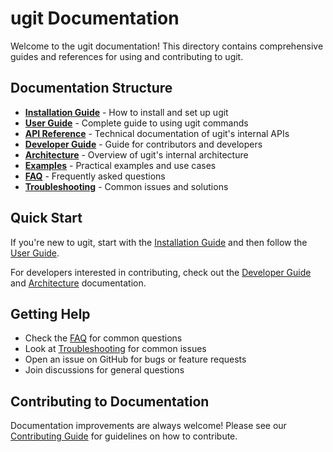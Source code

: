 # ugit Documentation

Welcome to the ugit documentation! This directory contains comprehensive guides and references for using and contributing to ugit.

## Documentation Structure

- **[Installation Guide](installation.md)** - How to install and set up ugit
- **[User Guide](user-guide.md)** - Complete guide to using ugit commands
- **[API Reference](api-reference.md)** - Technical documentation of ugit's internal APIs
- **[Developer Guide](developer-guide.md)** - Guide for contributors and developers
- **[Architecture](architecture.md)** - Overview of ugit's internal architecture
- **[Examples](examples.md)** - Practical examples and use cases
- **[FAQ](faq.md)** - Frequently asked questions
- **[Troubleshooting](troubleshooting.md)** - Common issues and solutions

## Quick Start

If you're new to ugit, start with the [Installation Guide](installation.md) and then follow the [User Guide](user-guide.md).

For developers interested in contributing, check out the [Developer Guide](developer-guide.md) and [Architecture](architecture.md) documentation.

## Getting Help

- Check the [FAQ](faq.md) for common questions
- Look at [Troubleshooting](troubleshooting.md) for common issues
- Open an issue on GitHub for bugs or feature requests
- Join discussions for general questions

## Contributing to Documentation

Documentation improvements are always welcome! Please see our [Contributing Guide](../CONTRIBUTING.md) for guidelines on how to contribute.